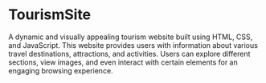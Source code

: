 # TourismSite
A dynamic and visually appealing tourism website built using HTML, CSS, and JavaScript. This website provides users with information about various travel destinations, attractions, and activities. Users can explore different sections, view images, and even interact with certain elements for an engaging browsing experience.
